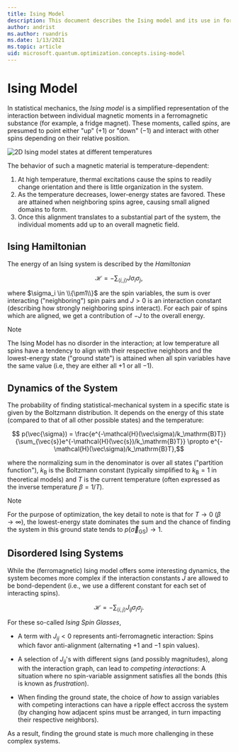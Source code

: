 ```yaml
---
title: Ising Model
description: This document describes the Ising model and its use in formulating optimization problems.
author: andrist
ms.author: ruandris
ms.date: 1/13/2021
ms.topic: article
uid: microsoft.quantum.optimization.concepts.ising-model
---
```


# Ising Model

In statistical mechanics, the *Ising model* is a simplified representation of
the interaction between individual magnetic moments in a ferromagnetic
substance (for example, a fridge magnet). These moments, called *spins*, are presumed to
point either "up" ($+1$) or "down" ($-1$) and interact with other spins
depending on their relative position.

![2D Ising model states at different temperatures](../../../../media/optimization-ising-model.png)

The behavior of such a magnetic material is temperature-dependent:

1. At high temperature, thermal excitations cause the spins to readily
   change orientation and there is little organization in the system.
2. As the temperature decreases, lower-energy states are favored. These
   are attained when neighboring spins agree, causing small aligned domains to
   form.
3. Once this alignment translates to a substantial part of the system, the
   individual moments add up to an overall magnetic field.

## Ising Hamiltonian

The energy of an Ising system is described by the *Hamiltonian*

$$ \mathcal{H} = -\sum_{\langle i,j\rangle} J \sigma_i\sigma_j, $$

where $\sigma_i \in \\{\pm1\\}$ are the spin variables, the sum is over
interacting ("neighboring") spin pairs and $J>0$ is an interaction constant
(describing how strongly neighboring spins interact). For each pair of spins
which are aligned, we get a contribution of $-J$ to the overall energy.

> [!NOTE]
> The Ising Model has no disorder in the interaction; at low temperature
> all spins have a tendency to align with their respective neighbors and
> the lowest-energy state ("ground state") is attained when all spin
> variables have the same value (i.e, they are either all $+1$ or all $-1$).

## Dynamics of the System

The probability of finding statistical-mechanical system in a specific state is
given by the Boltzmann distribution. It depends on the energy of this state
(compared to that of all other possible states) and the temperature:

$$ p(\vec{\sigma}) = \frac{e^{-\mathcal{H}(\vec\sigma)/k_\mathrm{B}T}}{\sum_{\vec{s}}e^{-\mathcal{H}(\vec{s})/k_\mathrm{B}T}} \propto e^{-\mathcal{H}(\vec\sigma)/k_\mathrm{B}T},$$

where the normalizing sum in the denominator is over all states ("partition
function"), $k_\mathrm{B}$ is the Boltzmann constant (typically simplified to
$k_\mathrm{B}=1$ in theoretical models) and $T$ is the current temperature (often
expressed as the inverse temperature $\beta = 1/T$).

> [!NOTE]
> For the purpose of optimization, the key detail to note is that for $T\to 0$
> ($\beta\to\infty$), the lowest-energy state dominates the sum and the chance
> of finding the system in this ground state tends to
> $p(\vec\sigma_{\mathrm{GS}})\to 1$.

## Disordered Ising Systems

While the (ferromagnetic) Ising model offers some interesting dynamics,
the system becomes more complex if the interaction constants $J$ are
allowed to be bond-dependent (i.e., we use a different constant for
each set of interacting spins).

$$ \mathcal{H} = -\sum_{\langle i,j\rangle} J_{ij} \sigma_i\sigma_j. $$

For these so-called *Ising Spin Glasses*,

* A term with $J_{ij}<0$ represents anti-ferromagnetic interaction: 
  Spins which favor anti-alignment (alternating $+1$ and $-1$ spin values).

* A selection of $J_{ij}$'s with different signs (and possibly magnitudes),
  along with the interaction graph, can lead to *competing interactions*:
  A situation where no spin-variable assignment satisfies all the bonds
  (this is known as *frustration*).

* When finding the ground state, the choice of *how* to assign variables
  with competing interactions can have a ripple effect accross the system
  (by changing how adjacent spins must be arranged, in turn impacting
  their respective neighbors).

As a result, finding the ground state is much more challenging in these
complex systems.
